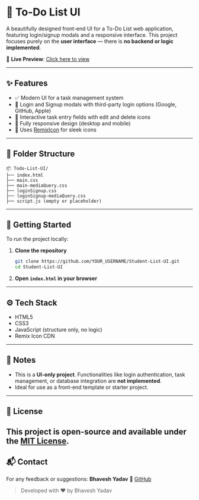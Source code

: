 # 📝 To-Do List UI

A beautifully designed front-end UI for a To-Do List web application, featuring login/signup modals and a responsive interface. This project focuses purely on the **user interface** — there is **no backend or logic implemented**.

🔗 **Live Preview**: [Click here to view](https://ybhavesh-0915.github.io/Student-List-UI/)

---

## ✨ Features

* ✅ Modern UI for a task management system
* 👤 Login and Signup modals with third-party login options (Google, GitHub, Apple)
* 📝 Interactive task entry fields with edit and delete icons
* 📱 Fully responsive design (desktop and mobile)
* 🎨 Uses [RemixIcon](https://remixicon.com/) for sleek icons

---

## 📁 Folder Structure

```
📦 Todo-List-UI/
├── index.html
├── main.css
├── main-mediaQuery.css
├── loginSignup.css
├── loginSignup-mediaQuery.css
├── script.js (empty or placeholder)
```

---

## 🚀 Getting Started

To run the project locally:

1. **Clone the repository**

   ```bash
   git clone https://github.com/YOUR_USERNAME/Student-List-UI.git
   cd Student-List-UI
   ```

2. **Open `index.html` in your browser**

---

## ⚙️ Tech Stack

* HTML5
* CSS3
* JavaScript (structure only, no logic)
* Remix Icon CDN

---

## 📌 Notes

* This is a **UI-only project**. Functionalities like login authentication, task management, or database integration are **not implemented**.
* Ideal for use as a front-end template or starter project.

---
## 📄 License

This project is open-source and available under the [MIT License](LICENSE).
---

## 📬 Contact
For any feedback or suggestions:
**Bhavesh Yadav**
🔗 [GitHub](https://github.com/ybhavesh-0915)

> Developed with ❤️ by Bhavesh Yadav
